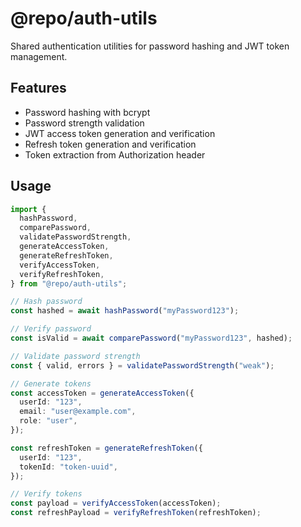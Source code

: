 # @repo/auth-utils

Shared authentication utilities for password hashing and JWT token management.

## Features

- Password hashing with bcrypt
- Password strength validation
- JWT access token generation and verification
- Refresh token generation and verification
- Token extraction from Authorization header

## Usage

```typescript
import {
  hashPassword,
  comparePassword,
  validatePasswordStrength,
  generateAccessToken,
  generateRefreshToken,
  verifyAccessToken,
  verifyRefreshToken,
} from "@repo/auth-utils";

// Hash password
const hashed = await hashPassword("myPassword123");

// Verify password
const isValid = await comparePassword("myPassword123", hashed);

// Validate password strength
const { valid, errors } = validatePasswordStrength("weak");

// Generate tokens
const accessToken = generateAccessToken({
  userId: "123",
  email: "user@example.com",
  role: "user",
});

const refreshToken = generateRefreshToken({
  userId: "123",
  tokenId: "token-uuid",
});

// Verify tokens
const payload = verifyAccessToken(accessToken);
const refreshPayload = verifyRefreshToken(refreshToken);
```

